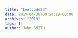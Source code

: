 ```yaml
---
title: "Leetcode23"
date: 2019-04-30T00:28:19+08:00
archives: "2019"
tags: []
author: John SMITH
---
```

